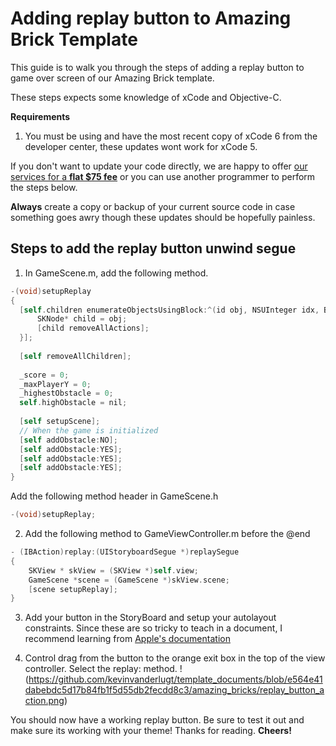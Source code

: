 # Adding replay button to Amazing Brick Template
This guide is to walk you through the steps of adding a replay button to game over screen of our Amazing Brick template.

These steps expects some knowledge of xCode and Objective-C.  

**Requirements**
1. You must be using and have the most recent copy of xCode 6 from the developer center, these updates wont work for xCode 5.

If you don't want to update your code directly, we are happy to offer [our services for a **flat $75 fee**](http://alpinepipeline.com/pages/services) or you can use another programmer to perform the steps below.  

**Always** create a copy or backup of your current source code in case something goes awry though these updates should be hopefully painless.

## Steps to add the replay button unwind segue

1. In GameScene.m, add the following method.
```objective-c
-(void)setupReplay
{
  [self.children enumerateObjectsUsingBlock:^(id obj, NSUInteger idx, BOOL *stop) {
      SKNode* child = obj;
      [child removeAllActions];
  }];
  
  [self removeAllChildren];
  
  _score = 0;
  _maxPlayerY = 0;
  _highestObstacle = 0;
  self.highObstacle = nil;
  
  [self setupScene];
  // When the game is initialized
  [self addObstacle:NO];
  [self addObstacle:YES];
  [self addObstacle:YES];
  [self addObstacle:YES];
}
```

Add the following method header in GameScene.h
```objective-c
-(void)setupReplay;
```

2.  Add the following method to GameViewController.m before the @end
```objective-c
- (IBAction)replay:(UIStoryboardSegue *)replaySegue
{
    SKView * skView = (SKView *)self.view;
    GameScene *scene = (GameScene *)skView.scene;
    [scene setupReplay];
}
```

3. Add your button in the StoryBoard and setup your autolayout constraints. Since these are so tricky to teach in a document, I recommend learning from [Apple's documentation](https://developer.apple.com/library/ios/documentation/UserExperience/Conceptual/AutolayoutPG/Introduction/Introduction.html)

4. Control drag from the button to the orange exit box in the top of the view controller.  Select the replay: method.   !(https://github.com/kevinvanderlugt/template_documents/blob/e564e41dabebdc5d17b84fb1f5d55db2fecdd8c3/amazing_bricks/replay_button_action.png)

You should now have a working replay button.  Be sure to test it out and make sure its working with your theme!
Thanks for reading.
**Cheers!**
